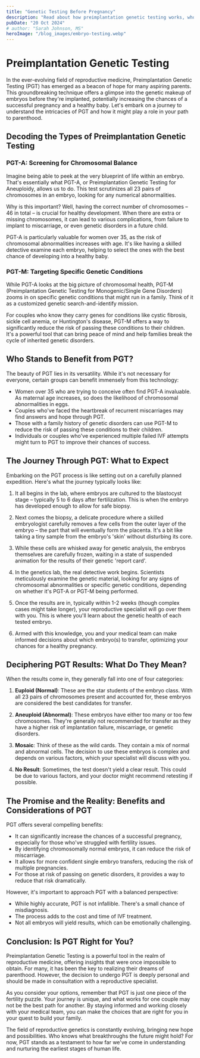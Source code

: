 ```yaml
---
title: "Genetic Testing Before Pregnancy"
description: "Read about how preimplantation genetic testing works, who it's for, and why it matters. Learn about the benefits and considerations of this cutting-edge fertility tool."
pubDate: "20 Oct 2024"
# author: "Sarah Johnson, MS"
heroImage: "/blog_images/embryo-testing.webp"
---
```

# Preimplantation Genetic Testing

In the ever-evolving field of reproductive medicine, Preimplantation Genetic Testing (PGT) has emerged as a beacon of hope for many aspiring parents. This groundbreaking technique offers a glimpse into the genetic makeup of embryos before they're implanted, potentially increasing the chances of a successful pregnancy and a healthy baby. Let's embark on a journey to understand the intricacies of PGT and how it might play a role in your path to parenthood.

## Decoding the Types of Preimplantation Genetic Testing

### PGT-A: Screening for Chromosomal Balance

Imagine being able to peek at the very blueprint of life within an embryo. That's essentially what PGT-A, or Preimplantation Genetic Testing for Aneuploidy, allows us to do. This test scrutinizes all 23 pairs of chromosomes in an embryo, looking for any numerical abnormalities.

Why is this important? Well, having the correct number of chromosomes – 46 in total – is crucial for healthy development. When there are extra or missing chromosomes, it can lead to various complications, from failure to implant to miscarriage, or even genetic disorders in a future child.

PGT-A is particularly valuable for women over 35, as the risk of chromosomal abnormalities increases with age. It's like having a skilled detective examine each embryo, helping to select the ones with the best chance of developing into a healthy baby.

### PGT-M: Targeting Specific Genetic Conditions

While PGT-A looks at the big picture of chromosomal health, PGT-M (Preimplantation Genetic Testing for Monogenic/Single Gene Disorders) zooms in on specific genetic conditions that might run in a family. Think of it as a customized genetic search-and-identify mission.

For couples who know they carry genes for conditions like cystic fibrosis, sickle cell anemia, or Huntington's disease, PGT-M offers a way to significantly reduce the risk of passing these conditions to their children. It's a powerful tool that can bring peace of mind and help families break the cycle of inherited genetic disorders.

## Who Stands to Benefit from PGT?

The beauty of PGT lies in its versatility. While it's not necessary for everyone, certain groups can benefit immensely from this technology:

- Women over 35 who are trying to conceive often find PGT-A invaluable. As maternal age increases, so does the likelihood of chromosomal abnormalities in eggs.
- Couples who've faced the heartbreak of recurrent miscarriages may find answers and hope through PGT.
- Those with a family history of genetic disorders can use PGT-M to reduce the risk of passing these conditions to their children.
- Individuals or couples who've experienced multiple failed IVF attempts might turn to PGT to improve their chances of success.

## The Journey Through PGT: What to Expect

Embarking on the PGT process is like setting out on a carefully planned expedition. Here's what the journey typically looks like:

1. It all begins in the lab, where embryos are cultured to the blastocyst stage – typically 5 to 6 days after fertilization. This is when the embryo has developed enough to allow for safe biopsy.

2. Next comes the biopsy, a delicate procedure where a skilled embryologist carefully removes a few cells from the outer layer of the embryo – the part that will eventually form the placenta. It's a bit like taking a tiny sample from the embryo's 'skin' without disturbing its core.

3. While these cells are whisked away for genetic analysis, the embryos themselves are carefully frozen, waiting in a state of suspended animation for the results of their genetic 'report card'.

4. In the genetics lab, the real detective work begins. Scientists meticulously examine the genetic material, looking for any signs of chromosomal abnormalities or specific genetic conditions, depending on whether it's PGT-A or PGT-M being performed.

5. Once the results are in, typically within 1-2 weeks (though complex cases might take longer), your reproductive specialist will go over them with you. This is where you'll learn about the genetic health of each tested embryo.

6. Armed with this knowledge, you and your medical team can make informed decisions about which embryo(s) to transfer, optimizing your chances for a healthy pregnancy.

## Deciphering PGT Results: What Do They Mean?

When the results come in, they generally fall into one of four categories:

1. **Euploid (Normal)**: These are the star students of the embryo class. With all 23 pairs of chromosomes present and accounted for, these embryos are considered the best candidates for transfer.

2. **Aneuploid (Abnormal)**: These embryos have either too many or too few chromosomes. They're generally not recommended for transfer as they have a higher risk of implantation failure, miscarriage, or genetic disorders.

3. **Mosaic**: Think of these as the wild cards. They contain a mix of normal and abnormal cells. The decision to use these embryos is complex and depends on various factors, which your specialist will discuss with you.

4. **No Result**: Sometimes, the test doesn't yield a clear result. This could be due to various factors, and your doctor might recommend retesting if possible.

## The Promise and the Reality: Benefits and Considerations of PGT

PGT offers several compelling benefits:

- It can significantly increase the chances of a successful pregnancy, especially for those who've struggled with fertility issues.
- By identifying chromosomally normal embryos, it can reduce the risk of miscarriage.
- It allows for more confident single embryo transfers, reducing the risk of multiple pregnancies.
- For those at risk of passing on genetic disorders, it provides a way to reduce that risk dramatically.

However, it's important to approach PGT with a balanced perspective:

- While highly accurate, PGT is not infallible. There's a small chance of misdiagnosis.
- The process adds to the cost and time of IVF treatment.
- Not all embryos will yield results, which can be emotionally challenging.

## Conclusion: Is PGT Right for You?

Preimplantation Genetic Testing is a powerful tool in the realm of reproductive medicine, offering insights that were once impossible to obtain. For many, it has been the key to realizing their dreams of parenthood. However, the decision to undergo PGT is deeply personal and should be made in consultation with a reproductive specialist.

As you consider your options, remember that PGT is just one piece of the fertility puzzle. Your journey is unique, and what works for one couple may not be the best path for another. By staying informed and working closely with your medical team, you can make the choices that are right for you in your quest to build your family.

The field of reproductive genetics is constantly evolving, bringing new hope and possibilities. Who knows what breakthroughs the future might hold? For now, PGT stands as a testament to how far we've come in understanding and nurturing the earliest stages of human life.